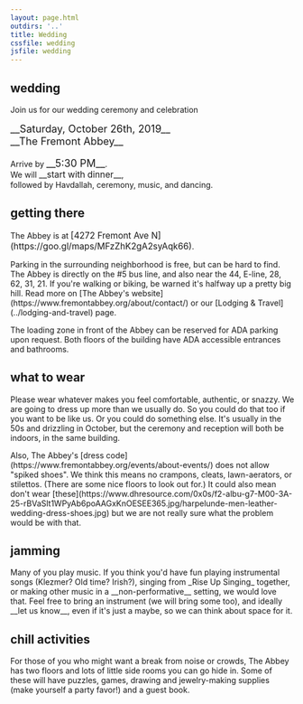 ```yaml
---
layout: page.html
outdirs: '..'
title: Wedding
cssfile: wedding
jsfile: wedding
---
```

<div class='wedding clearfix fadeygreen'>
<h2>wedding</h2>
<p>Join us for our wedding ceremony and celebration</p>
<span style='font-size:1.3em;'>__Saturday, October 26th, 2019__<br>__The Fremont Abbey__</span>
<br><br>Arrive by <span style='font-size:1.3em;'>__5:30 PM__</span>.<br>We will <span style='font-size:1.1em;'>__start with dinner__</span>,<br>followed by Havdallah, ceremony, music, and dancing.
</div>

<div class='info fadeygreen'>
<h2>getting there</h2>
<p>The Abbey is at <span style='font-size:1.1em;'>[4272 Fremont Ave N](https://goo.gl/maps/MFzZhK2gA2syAqk66)</span>.</p>
<p>Parking in the surrounding neighborhood is free, but can be hard to find. The Abbey is directly on the #5 bus line, and also near the 44, E-line, 28, 62, 31, 21. If you're walking or biking, be warned it's halfway up a pretty big hill. Read more on [The Abbey's website](https://www.fremontabbey.org/about/contact/) or our [Lodging &amp; Travel](../lodging-and-travel) page.</p>
<p>The loading zone in front of the Abbey can be reserved for ADA parking upon request. Both floors of the building have ADA accessible entrances and bathrooms.
</p>
</div>

<div class='info fadeygreen'>
<h2>what to wear</h2>
<p>Please wear whatever makes you feel comfortable, authentic, or snazzy. We are going to dress up more than we usually do. So you could do that too if you want to be like us. Or you could do something else. It's usually in the 50s and drizzling in October, but the ceremony and reception will both be indoors, in the same building.</p>
<p>Also, The Abbey's [dress code](https://www.fremontabbey.org/events/about-events/) does not allow "spiked shoes". We think this means no crampons, cleats, lawn-aerators, or stilettos. (There are some nice floors to look out for.) It could also mean don't wear [these](https://www.dhresource.com/0x0s/f2-albu-g7-M00-3A-25-rBVaSlt1WPyAb6poAAGxKnOESEE365.jpg/harpelunde-men-leather-wedding-dress-shoes.jpg) but we are not really sure what the problem would be with that.</p>
</div>

<div class='info fadeygreen'>
<h2>jamming</h2>
<p>Many of you play music. If you think you'd have fun playing instrumental songs (Klezmer? Old time? Irish?), singing from _Rise Up Singing_ together, or making other music in a __non-performative__ setting, we would love that. Feel free to bring an instrument (we will bring some too), and ideally __let us know__, even if it's just a maybe, so we can think about space for it.</p>
</div>

<div class='info fadeygreen'>
<h2>chill activities</h2>
<p>For those of you who might want a break from noise or crowds, The Abbey has two floors and lots of little side rooms you can go hide in. Some of these will have puzzles, games, drawing and jewelry-making supplies (make yourself a party favor!) and a guest book. </p>
</div>

<!-- 
Kids: Please bring your kids if you want and they want! 
Respect: be nice, yes-and, use correct pronouns. https://www.fremontabbey.org/respect/
Jobs: sign up to do something. 
--> 
